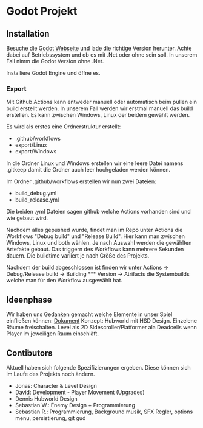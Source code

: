 # Godot Projekt

## Installation

Besuche die [Godot Webseite](https://godotengine.org/download/) und lade die richtige Version herunter. Achte dabei auf Betriebssystem und ob es mit .Net oder ohne sein soll. In unserem Fall nimm die Godot Version ohne .Net.

Installiere Godot Engine und öffne es.

### Export
Mit Github Actions kann entweder manuell oder automatisch beim pullen ein build erstellt werden.
In unserem Fall werden wir erstmal manuell das build erstellen. Es kann zwischen Windows, Linux der beidem gewählt 
werden.

Es wird als erstes eine Ordnerstruktur erstellt:
- .github/workflows
- export/Linux
- export/Windows

In die Ordner Linux und Windows erstellen wir eine leere Datei namens .gitkeep damit die Ordner auch leer hochgeladen 
werden können.

Im Ordner .github/workflows erstellen wir nun zwei Dateien:
- build_debug.yml
- build_release.yml

Die beiden .yml Dateien sagen github welche Actions vorhanden sind und wie gebaut wird.

Nachdem alles gepushed wurde, findet man im Repo unter Actions die Workflows "Debug build" und "Release Build". Hier kann
man zwischen Windows, Linux und both wählen. Je nach Auswahl werden die gewählten Artefakte gebaut. Das triggern des
Workflows kann mehrere Sekunden dauern. Die buildtime variiert je nach Größe des Projekts.

Nachdem der build abgeschlossen ist finden wir unter Actions -> Debug/Release build -> Building *** Version -> Atrifacts
die Systembuilds welche man für den Workflow ausgewählt hat.

## Ideenphase
Wir haben uns Gedanken gemacht welche Elemente in unser Spiel einfließen können: [Dokument](https://docs.google.com/document/d/1tbJDoIl8Td4ONdNFHV6nYKuIKZrESmLNq2ERpz86UJI/edit?tab=t.0#heading=h.uuaadedxe2fx)
Konzept: Hubworld mit HSD Design. Einzelene Räume freischalten. Level als 2D Sidescroller/Platformer ala Deadcells 
wenn Player im jeweiligen Raum einschläft.

## Contibutors
Aktuell haben sich folgende Spezifizierungen ergeben. Diese können sich im Laufe des Projekts noch ändern.
- Jonas: Character & Level Design
- David: Development - Player Movement (Upgrades)
- Dennis Hubworld Design
- Sebastian W.: Enemy Design + Programmierung
- Sebastian R.: Programmierung, Background musik, SFX Regler, options menu, persistierung, git gud



